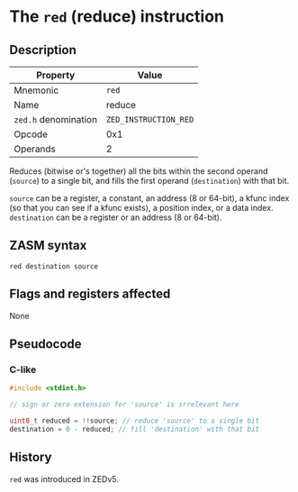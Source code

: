 # The `red` (reduce) instruction

## Description

| Property             | Value                 |
|----------------------|-----------------------|
| Mnemonic             | `red`                 |
| Name                 | reduce                |
| `zed.h` denomination | `ZED_INSTRUCTION_RED` |
| Opcode               | 0x1                   |
| Operands             | 2                     |

Reduces (bitwise or's together) all the bits within the second operand (`source`) to a single bit, and fills the first operand (`destination`) with that bit.

`source` can be a register, a constant, an address (8 or 64-bit), a kfunc index (so that you can see if a kfunc exists), a position index, or a data index.
`destination` can be a register or an address (8 or 64-bit).

## ZASM syntax

```zasm
red destination source
```

## Flags and registers affected

None

## Pseudocode

### C-like

```c
#include <stdint.h>

// sign or zero extension for 'source' is irrelevant here

uint8_t reduced = !!source; // reduce 'source' to a single bit
destination = 0 - reduced; // fill 'destination' with that bit
```

## History

`red` was introduced in ZEDv5.
